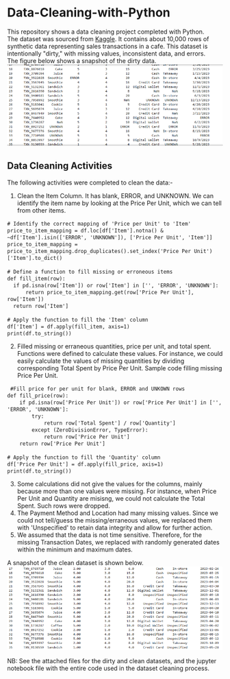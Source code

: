 # Data-Cleaning-with-Python
This repository shows a data cleaning project completed with Python.  
The dataset was sourced from [Kaggle](https://www.kaggle.com/datasets/ahmedmohamed2003/cafe-sales-dirty-data-for-cleaning-training). It contains about 10,000 rows of synthetic data representing sales transactions in a cafe.   This dataset is intentionally "dirty," with missing values, inconsistent data, and errors.  <br/> The figure below shows a snapshot of the dirty data.
![Dirty Cafe Data Snapshot](https://github.com/joshua024-geek/Data-Cleaning-with-Python/blob/main/sample%20dirty%20cafe%20data.PNG)  

## Data Cleaning Activities  
The following activities were completed to clean the data:-   

1. Clean the Item Column. It has blank, ERROR, and UNKNOWN. We can identify the item name by looking at the Price Per Unit, which we can tell from other items.

  ```  
# Identify the correct mapping of 'Price per Unit' to 'Item'
price_to_item_mapping = df.loc[df['Item'].notna() & ~df['Item'].isin(['ERROR', 'UNKNOWN']), ['Price Per Unit', 'Item']]
price_to_item_mapping = price_to_item_mapping.drop_duplicates().set_index('Price Per Unit')['Item'].to_dict()

# Define a function to fill missing or erroneous items
def fill_item(row):
    if pd.isna(row['Item']) or row['Item'] in ['', 'ERROR', 'UNKNOWN']:
        return price_to_item_mapping.get(row['Price Per Unit'], row['Item'])
    return row['Item']

# Apply the function to fill the 'Item' column
df['Item'] = df.apply(fill_item, axis=1)
print(df.to_string())

```
2. Filled missing or erraneous quantities, price per unit, and total spent. Functions were defined to calculate these values. For instance, we could easily calculate the values of missing quantities by dividing corresponding Total Spent by Price Per Unit.
Sample code filling missing Price Per Unit.
```
 #Fill price for per unit for blank, ERROR and UNKOWN rows
def fill_price(row):
    if pd.isna(row['Price Per Unit']) or row['Price Per Unit'] in ['', 'ERROR', 'UNKNOWN']:
        try:
            return row['Total Spent'] / row['Quantity']
        except (ZeroDivisionError, TypeError):
            return row['Price Per Unit']
    return row['Price Per Unit']

# Apply the function to fill the 'Quantity' column
df['Price Per Unit'] = df.apply(fill_price, axis=1)
print(df.to_string())

   ```
  
3. Some calculations did not give the values for the columns, mainly because more than one values were missing. For instance, when Price Per Unit and Quantity are misisng, we could not calculate the Total Spent. Such rows were dropped.
4. The Payment Method and Location had many missing values. Since we could not tell/guess the missing/erraneous values, we replaced them with 'Unspecified' to retain data integrity and allow for further action.
5. We assumed that the data is not time sensitive. Therefore, for the missing Transaction Dates, we replaced with randomly generated dates within the minimum and maximum dates.

A snapshot of the clean dataset is shown below.  
![Clean Data Snapshot](https://github.com/joshua024-geek/Data-Cleaning-with-Python/blob/main/cleaned%20cafe%20data.PNG)  

NB: See the attached files for the dirty and clean datasets, and the jupyter notebook file with the entire code used in the dataset cleaning process. 
